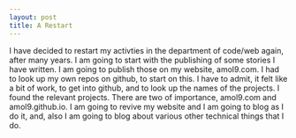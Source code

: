 ```yaml
---
layout: post
title: A Restart
---
```


I have decided to restart my activties in the department of code/web again, after many years. I am going to start with the publishing of some stories I have written. I am going to publish those on my website, amol9.com. I had to look up my own repos on github, to start on this. I have to admit, it felt like a bit of work, to get into github, and to look up the names of the projects. I found the relevant projects. There are two of importance, amol9.com and amol9.github.io. I am going to revive my website and I am going to blog as I do it, and, also I am going to blog about various other technical things that I do.

